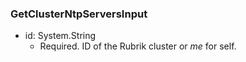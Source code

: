 ### GetClusterNtpServersInput


- id: System.String
  - Required. ID of the Rubrik cluster or *me* for self.
